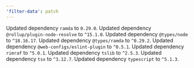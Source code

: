 ```yaml
---
'filter-data': patch
---
```


Updated dependency `ramda` to `0.29.0`.
Updated dependency `@rollup/plugin-node-resolve` to `^15.1.0`.
Updated dependency `@types/node` to `^18.16.17`.
Updated dependency `@types/ramda` to `^0.29.2`.
Updated dependency `@web-configs/eslint-plugin` to `^0.5.1`.
Updated dependency `rimraf` to `^5.0.1`.
Updated dependency `tslib` to `^2.5.3`.
Updated dependency `tsx` to `^3.12.7`.
Updated dependency `typescript` to `^5.1.3`.
